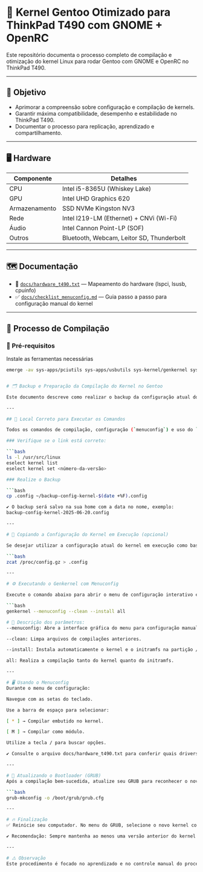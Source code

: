 # 🚀 Kernel Gentoo Otimizado para ThinkPad T490 com GNOME + OpenRC

Este repositório documenta o processo completo de compilação e otimização do kernel Linux para rodar Gentoo com GNOME e OpenRC no ThinkPad T490.

---

## 🎯 Objetivo

- Aprimorar a compreensão sobre configuração e compilação de kernels.
- Garantir máxima compatibilidade, desempenho e estabilidade no ThinkPad T490.
- Documentar o processo para replicação, aprendizado e compartilhamento.

---

## 🖥️ Hardware

| Componente     | Detalhes                                 |
|----------------|------------------------------------------|
| CPU            | Intel i5-8365U (Whiskey Lake)           |
| GPU            | Intel UHD Graphics 620                  |
| Armazenamento  | SSD NVMe Kingston NV3                   |
| Rede           | Intel I219-LM (Ethernet) + CNVi (Wi-Fi) |
| Áudio          | Intel Cannon Point-LP (SOF)             |
| Outros         | Bluetooth, Webcam, Leitor SD, Thunderbolt |

---

## 🗺️ Documentação

- 📄 [`docs/hardware_t490.txt`](docs/hardware_t490.txt) — Mapeamento do hardware (lspci, lsusb, cpuinfo)
- ✅ [`docs/checklist_menuconfig.md`](docs/checklist_menuconfig.md) — Guia passo a passo para configuração manual do kernel

---

## 🚀 Processo de Compilação

### 🔧 Pré-requisitos

Instale as ferramentas necessárias

```bash
emerge -av sys-apps/pciutils sys-apps/usbutils sys-kernel/genkernel sys-fs/dosfstools


# 🗂️ Backup e Preparação da Compilação do Kernel no Gentoo

Este documento descreve como realizar o backup da configuração atual do kernel e preparar corretamente o ambiente antes da compilação no Gentoo.

---

## 📍 Local Correto para Executar os Comandos

Todos os comandos de compilação, configuração (`menuconfig`) e uso do `genkernel` devem ser executados **dentro do diretório `/usr/src/linux`**, que é um link simbólico apontando para a versão ativa do kernel.

### Verifique se o link está correto:

```bash
ls -l /usr/src/linux
eselect kernel list
eselect kernel set <número-da-versão>

### Realize o Backup

```bash
cp .config ~/backup-config-kernel-$(date +%F).config

✔️ O backup será salvo na sua home com a data no nome, exemplo:
backup-config-kernel-2025-06-20.config

---

# 🔄 Copiando a Configuração do Kernel em Execução (opcional)

Se desejar utilizar a configuração atual do kernel em execução como base:

```bash
zcat /proc/config.gz > .config

---

# ⚙️ Executando o Genkernel com Menuconfig

Execute o comando abaixo para abrir o menu de configuração interativo e, em seguida, compilar o kernel e o initramfs:

```bash
genkernel --menuconfig --clean --install all

# 🔧 Descrição dos parâmetros:
--menuconfig: Abre a interface gráfica do menu para configuração manual.

--clean: Limpa arquivos de compilações anteriores.

--install: Instala automaticamente o kernel e o initramfs na partição /boot.

all: Realiza a compilação tanto do kernel quanto do initramfs.

---

# 🖥️ Usando o Menuconfig
Durante o menu de configuração:

Navegue com as setas do teclado.

Use a barra de espaço para selecionar:

[ * ] → Compilar embutido no kernel.

[ M ] → Compilar como módulo.

Utilize a tecla / para buscar opções.

✔️ Consulte o arquivo docs/hardware_t490.txt para conferir quais drivers e funcionalidades você deve ativar de acordo com seu hardware.

---

# 🔄 Atualizando o Bootloader (GRUB)
Após a compilação bem-sucedida, atualize seu GRUB para reconhecer o novo kernel:

```bash
grub-mkconfig -o /boot/grub/grub.cfg

---

# 🔥 Finalização
✅ Reinicie seu computador. No menu do GRUB, selecione o novo kernel compilado.

✔️ Recomendação: Sempre mantenha ao menos uma versão anterior do kernel funcional no GRUB como fallback.

---

# ⚠️ Observação
Este procedimento é focado no aprendizado e no controle manual do processo de compilação do kernel. Recomenda-se não confiar exclusivamente em scripts, especialmente durante a fase de aprendizado.



